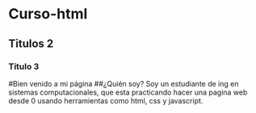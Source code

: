 # Curso-html
## Titulos 2
### Titulo 3


#Bien venido a mi página
##¿Quién soy?
Soy un estudiante de ing en sistemas computacionales, que esta practicando hacer 
una pagina web desde 0 usando herramientas como html, css y javascript.
